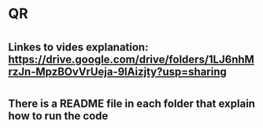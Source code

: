 # QR
#
## Linkes to vides explanation: https://drive.google.com/drive/folders/1LJ6nhMrzJn-MpzBOvVrUeja-9lAizjty?usp=sharing
#
## There is a README file in each folder that explain how to run the code
